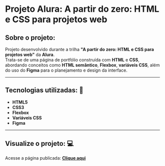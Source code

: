 # Projeto Alura: A partir do zero: HTML e CSS para projetos web

## Sobre o projeto:

Projeto desenvolvido durante a trilha **"A partir do zero: HTML e CSS para projetos web"** da **Alura**.  
Trata-se de uma página de portfólio construída com **HTML** e **CSS**, abordando conceitos como **HTML semântico**, **Flexbox**, **variáveis CSS**, além do uso do **Figma** para o planejamento e design da interface.

---

## Tecnologias utilizadas: 🚀

- **HTML5**
- **CSS3**
- **Flexbox**
- **Variáveis CSS**
- **Figma**

---

## Visualize o projeto: 💻

Acesse a página publicada: [**Clique aqui**](https://camsmello.github.io/HTML-CSS-Alura/)
